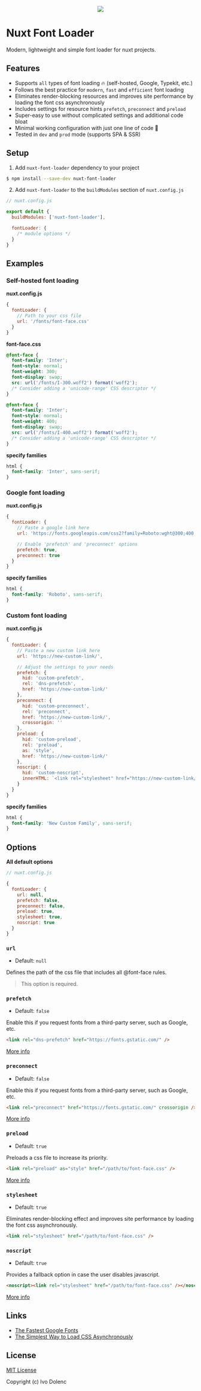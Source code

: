 <p align="center">
    <img src=".github/assets/cover.svg" >
</p>

<h1>Nuxt Font Loader</h1>

Modern, lightweight and simple font loader for nuxt projects.

## Features

- Supports `all` types of font loading 🔥 (self-hosted, Google, Typekit, etc.)
- Follows the best practice for `modern`, `fast` and `efficient` font loading
- Eliminates render-blocking resources and improves site performance by loading the font css asynchronously
- Includes settings for resource hints `prefetch`, `preconnect` and `preload`
- Super-easy to use without complicated settings and additional code bloat
- Minimal working configuration with just one line of code 🤯
- Tested in `dev` and `prod` mode (supports SPA & SSR)

## Setup

1. Add `nuxt-font-loader` dependency to your project

```bash
$ npm install --save-dev nuxt-font-loader
```

2. Add `nuxt-font-loader` to the `buildModules` section of `nuxt.config.js`

```js
// nuxt.config.js

export default {
  buildModules: ['nuxt-font-loader'],

  fontLoader: {
    /* module options */
  }
}
```

## Examples

### Self-hosted font loading

**nuxt.config.js**

```js
{
  fontLoader: {
    // Path to your css file
    url: '/fonts/font-face.css'
  }
}
```

**font-face.css**

```css
@font-face {
  font-family: 'Inter';
  font-style: normal;
  font-weight: 300;
  font-display: swap;
  src: url('/fonts/I-300.woff2') format('woff2');
  /* Consider adding a 'unicode-range' CSS descriptor */
}

@font-face {
  font-family: 'Inter';
  font-style: normal;
  font-weight: 400;
  font-display: swap;
  src: url('/fonts/I-400.woff2') format('woff2');
  /* Consider adding a 'unicode-range' CSS descriptor */
}
```

**specify families**

```css
html {
  font-family: 'Inter', sans-serif;
}
```

### Google font loading

**nuxt.config.js**

```js
{
  fontLoader: {
    // Paste a google link here
    url: 'https://fonts.googleapis.com/css2?family=Roboto:wght@300;400;500;700&display=swap',

    // Enable 'prefetch' and 'preconnect' options
    prefetch: true,
    preconnect: true
  }
}
```

**specify families**

```css
html {
  font-family: 'Roboto', sans-serif;
}
```

### Custom font loading

**nuxt.config.js**

```js
{
  fontLoader: {
    // Paste a new custom link here
    url: 'https://new-custom-link/',

    // Adjust the settings to your needs
    prefetch: {
      hid: 'custom-prefetch',
      rel: 'dns-prefetch',
      href: 'https://new-custom-link/'
    },
    preconnect: {
      hid: 'custom-preconnect',
      rel: 'preconnect',
      href: 'https://new-custom-link/',
      crossorigin: ''
    },
    preload: {
      hid: 'custom-preload',
      rel: 'preload',
      as: 'style',
      href: 'https://new-custom-link/'
    },
    noscript: {
      hid: 'custom-noscript',
      innerHTML: `<link rel="stylesheet" href="https://new-custom-link/">`
    }
  }
}
```

**specify families**

```css
html {
  font-family: 'New Custom Family', sans-serif;
}
```

## Options

**All default options**

```js
// nuxt.config.js

{
  fontLoader: {
    url: null,
    prefetch: false,
    preconnect: false,
    preload: true,
    stylesheet: true,
    noscript: true
  }
}
```

### `url`

- Default: `null`

Defines the path of the css file that includes all @font-face rules.

> This option is required.

### `prefetch`

- Default: `false`

Enable this if you request fonts from a third-party server, such as Google, etc.

```html
<link rel="dns-prefetch" href="https://fonts.gstatic.com/" />
```

[More info](https://www.w3.org/TR/resource-hints/#dns-prefetch)

### `preconnect`

- Default: `false`

Enable this if you request fonts from a third-party server, such as Google, etc.

```html
<link rel="preconnect" href="https://fonts.gstatic.com/" crossorigin />
```

[More info](https://www.w3.org/TR/resource-hints/#preconnect)

### `preload`

- Default: `true`

Preloads a css file to increase its priority.

```html
<link rel="preload" as="style" href="/path/to/font-face.css" />
```

[More info](https://www.w3.org/TR/preload/#introduction)

### `stylesheet`

- Default: `true`

Eliminates render-blocking effect and improves site performance by loading the font css asynchronously.

```html
<link rel="stylesheet" href="/path/to/font-face.css" />
```

### `noscript`

- Default: `true`

Provides a fallback option in case the user disables javascript.

```html
<noscript><link rel="stylesheet" href="/path/to/font-face.css" /></noscript>
```

[More info](https://www.w3schools.com/tags/tag_noscript.asp)

## Links

- [The Fastest Google Fonts](https://csswizardry.com/2020/05/the-fastest-google-fonts/)
- [The Simplest Way to Load CSS Asynchronously](https://www.filamentgroup.com/lab/load-css-simpler/)

## License

[MIT License](LICENSE)

Copyright (c) Ivo Dolenc
